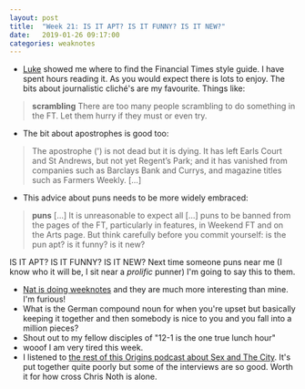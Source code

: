 ```yaml
---
layout: post
title:  "Week 21: IS IT APT? IS IT FUNNY? IS IT NEW?"
date:   2019-01-26 09:17:00
categories: weaknotes
---
```

* [Luke](https://twitter.com/lukekavanagh_) showed me where to find the Financial Times style guide. I have spent hours reading it. As you would expect there is lots to enjoy. The bits about journalistic cliché's are my favourite. Things like:
> **scrambling**
There are too many people scrambling to do something in the FT. Let them hurry if they must or even try.

* The bit about apostrophes is good too:
> The apostrophe (') is not dead but it is dying. It has left Earls Court and St Andrews, but not yet Regent’s Park; and it has vanished from companies such as Barclays Bank and Currys, and magazine titles such as Farmers Weekly. [...]

* This advice about puns needs to be more widely embraced:
>**puns**
[...]
> It is unreasonable to expect all [...] puns to be banned from the pages of the FT, particularly in features, in Weekend FT and on the Arts page. But think carefully before you commit yourself: is the pun apt? is it funny? is it new?

IS IT APT? IS IT FUNNY? IS IT NEW? Next time someone puns near me (I know who it will be, I sit near a _prolific_ punner) I'm going to say this to them.
* [Nat is doing weeknotes](https://natbuckley.co.uk/2019/01/20/weeknotes-1-tv-ads-and-business-models/) and they are much more interesting than mine. I'm furious!
* What is the German compound noun for when you're upset but basically keeping it together and then somebody is nice to you and you fall into a million pieces?
* Shout out to my fellow disciples of "12-1 is the one true lunch hour"
* wooof I am very tired this week.
* I listened to [the rest of this Origins podcast about Sex and The City](https://www.originsthepodcast.com/). It's put together quite poorly but some of the interviews are so good. Worth it for how cross Chris Noth is alone.
